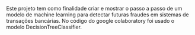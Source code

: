 Este projeto tem como finalidade criar e mostrar o passo a passo de um modelo de machine learning para detectar futuras fraudes em sistemas de transações bancárias.
No código do google colaboratory foi usado o modelo DecisionTreeClassifier.
